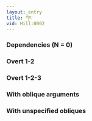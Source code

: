 ```yaml
---
layout: entry
title: ཀེར་
vid: Hill:0002
---
```

### Dependencies (N = 0)


### Overt 1-2


### Overt 1-2-3


### With oblique arguments


### With unspecified obliques
